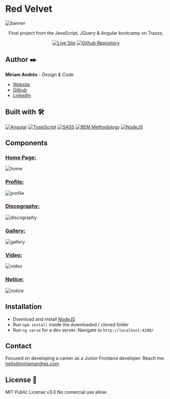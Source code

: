 # Red Velvet
![banner](https://user-images.githubusercontent.com/86624207/172019382-6e4bb60d-5929-4b51-9d01-38716a50f8e4.png)

<div align="center">
  
  Final project from the JavaScript, JQuery & Angular bootcamp on Trazos.

  [![Live Site](https://img.shields.io/static/v1?label=&message=Live%20Site&color=fcdfe0&style=for-the-badge)](https://miriandres.github.io/Red-Velvet/)
  [![Github Repository](https://img.shields.io/static/v1?label=&message=Github%20Repository&color=fcdfe0&style=for-the-badge&logo=github&logoColor=black)](https://github.com/miriandres/Red-Velvet/)
  
</div>

## Author ✒️
**Miriam Andrés** - *Design & Code*
* [Website](https://miriamandres.com)
* [Github](https://github.com/miriandres)
* [LinkedIn](www.linkedin.com/in/miriamandresdev)

## Built with 🛠️
[![Angular](https://img.shields.io/static/v1?label=&message=Angular&color=DD0031&logo=angular&logoColor=white&style=for-the-badge)](https://angular.io/)
[![TypeScript](https://img.shields.io/static/v1?label=&message=TypeScript&color=3178C6&logo=typescript&logoColor=white&style=for-the-badge)](https://www.typescriptlang.org/)
[![SASS](https://img.shields.io/static/v1?label=&message=SASS&color=CC6699&logo=sass&logoColor=white&style=for-the-badge)](https://www.typescriptlang.org/)
[![BEM Methodology](https://img.shields.io/static/v1?label=&message=BEM%20Methodology&color=17A1E6&logo=bem&logoColor=white&style=for-the-badge)](http://getbem.com/)
[![NodeJS](https://img.shields.io/static/v1?label=&message=NodeJS&color=339933&logo=nodedotjs&logoColor=white&style=for-the-badge)](https://nodejs.org/en/)

## Components
### [Home Page:](https://miriandres.github.io/Red-Velvet/)
![home](https://user-images.githubusercontent.com/86624207/172006733-21760306-6001-478a-8a2c-2678384dff40.png)

### [Profile:](https://miriandres.github.io/Red-Velvet/profile)
![profile](https://user-images.githubusercontent.com/86624207/172016097-81f0d64f-54f7-4e12-aaec-3b954e72039b.png)

### [Discography:](https://miriandres.github.io/Red-Velvet/discography)
![discography](https://user-images.githubusercontent.com/86624207/172016090-ec9c3479-56c3-4888-8d94-981da6fb5456.png)

### [Gallery:](https://miriandres.github.io/Red-Velvet/gallery)
![gallery](https://user-images.githubusercontent.com/86624207/172016094-e69ebcea-4ea3-437b-a014-085e15d2ee03.png)

### [Video:](https://miriandres.github.io/Red-Velvet/video)
![video](https://user-images.githubusercontent.com/86624207/172016100-3cad477b-02cb-4a6f-9009-73586b549bbb.png)

### [Notice:](https://miriandres.github.io/Red-Velvet/notice)
![notice](https://user-images.githubusercontent.com/86624207/172016095-47c10915-4420-4dc8-a3d3-f070d2177c76.png)

## Installation
* Download and install [NodeJS](https://nodejs.org/en/download/)
* Run `npm install` inside the downloaded / cloned folder
* Run `ng serve` for a dev server. Navigate to `http://localhost:4200/`

## Contact
Focused on developing a career as a Junior Frontend developer. Reach me: hello@miriamandres.com

## License 📄
MIT Public License v3.0
No comercial use allow.